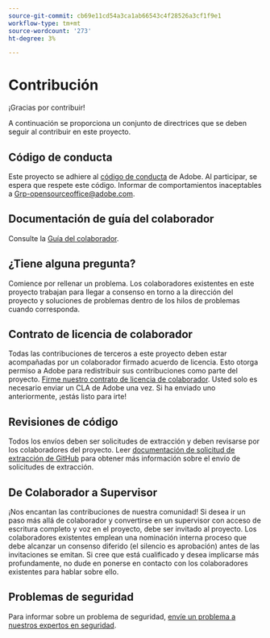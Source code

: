 ```yaml
---
source-git-commit: cb69e11cd54a3ca1ab66543c4f28526a3cf1f9e1
workflow-type: tm+mt
source-wordcount: '273'
ht-degree: 3%

---
```

# Contribución

¡Gracias por contribuir!

A continuación se proporciona un conjunto de directrices que se deben seguir al contribuir en este proyecto.

## Código de conducta

Este proyecto se adhiere al [código de conducta](code-of-conduct.md) de Adobe. Al participar,
se espera que respete este código. Informar de comportamientos inaceptables a
[Grp-opensourceoffice@adobe.com](mailto:Grp-opensourceoffice@adobe.com).

## Documentación de guía del colaborador

Consulte la [Guía del colaborador](https://experienceleague.adobe.com/docs/contributor/contributor-guide/introduction.html).

## ¿Tiene alguna pregunta?

Comience por rellenar un problema. Los colaboradores existentes en este proyecto trabajan para llegar a
consenso en torno a la dirección del proyecto y soluciones de problemas dentro de los hilos de problemas cuando corresponda.

## Contrato de licencia de colaborador

Todas las contribuciones de terceros a este proyecto deben estar acompañadas por un colaborador firmado
acuerdo de licencia. Esto otorga permiso a Adobe para redistribuir sus contribuciones
como parte del proyecto. [Firme nuestro contrato de licencia de colaborador](https://opensource.adobe.com/cla.html). Usted
solo es necesario enviar un CLA de Adobe una vez. Si ha enviado uno anteriormente,
¡estás listo para irte!

## Revisiones de código

Todos los envíos deben ser solicitudes de extracción y deben revisarse
por los colaboradores del proyecto. Leer [documentación de solicitud de extracción de GitHub](https://docs.github.com/en/pull-requests/collaborating-with-pull-requests/proposing-changes-to-your-work-with-pull-requests/about-pull-requests)
para obtener más información sobre el envío de solicitudes de extracción.

<!--
Lastly, please follow the [pull request template](PULL_REQUEST_TEMPLATE.md) when
submitting a pull request!
-->

## De Colaborador a Supervisor

¡Nos encantan las contribuciones de nuestra comunidad! Si desea ir un paso más allá de colaborador
y convertirse en un supervisor con acceso de escritura completo y voz en el proyecto, debe
ser invitado al proyecto. Los colaboradores existentes emplean una nominación interna
proceso que debe alcanzar un consenso diferido (el silencio es aprobación) antes de las invitaciones
se emitan. Si cree que está cualificado y desea implicarse más profundamente,
no dude en ponerse en contacto con los colaboradores existentes para hablar sobre ello.

## Problemas de seguridad

Para informar sobre un problema de seguridad, [envíe un problema a nuestros expertos en seguridad](https://helpx.adobe.com/security/alertus.html).
